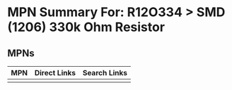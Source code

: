



# MPN Summary For: R12O334 > SMD (1206) 330k Ohm Resistor

## MPNs
  

|MPN|Direct Links|Search Links|
| :--- | :--- | :--- |
||||
